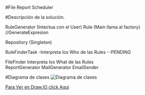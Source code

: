 #File Report Scheduler


#Descripción de la solución.

RuleGenerator (Intectua con el User)  Rule   (Main llama al factory) //GenerateExpresion

Repository    (Singleton)
	
	
RuleFinderTask
	-Interpreta los Who de las Rules  --PENDING
	
FileFinder
    Interpreta los What de las Rules	
ReportGenerator
MailGenerator 
EmailSender
	


#Diagrama de clases
![Diagrama de clases](https://lh3.googleusercontent.com/d/1LiV0gVSvZbZpq_0EZcpJRkJO7R6Tv4Bu)

[Para Ver en Draw.IO click Aquí](https://drive.google.com/file/d/1LiV0gVSvZbZpq_0EZcpJRkJO7R6Tv4Bu/view?usp=sharing)
